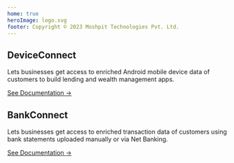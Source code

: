 ```yaml
---
home: true
heroImage: logo.svg
footer: Copyright © 2023 Moshpit Technologies Pvt. Ltd.
---
```

<style>
.home .feature {
  flex-basis: 45% !important;
  max-width: 45% !important;
}
@media (max-width: 719px){
  .home .feature {
    max-width: 100% !important;
    padding: 0 2.5rem !important;
  }
}

.home .doc_link:hover {
    border-bottom-width: 1px;
    border-bottom-style: solid;
    padding-bottom: 3px;
}

</style>
<div class="features">
  <div class="feature">
    <h2>DeviceConnect</h2>
    <p>
      Lets businesses get access to enriched Android mobile device data of customers to build lending and wealth management apps.
    </p>
    <p>
      <a href="device-connect/" class="doc_link">See Documentation →</a>
    </p>
  </div>
  <div class="feature">
    <h2>BankConnect</h2>
    <p>
      Lets businesses get access to enriched transaction data of customers using bank statements uploaded manually or via Net Banking.
    </p>
    <p>
      <a href="session-flow/" class="doc_link">See Documentation →</a>
    </p>
  </div>
</div>
